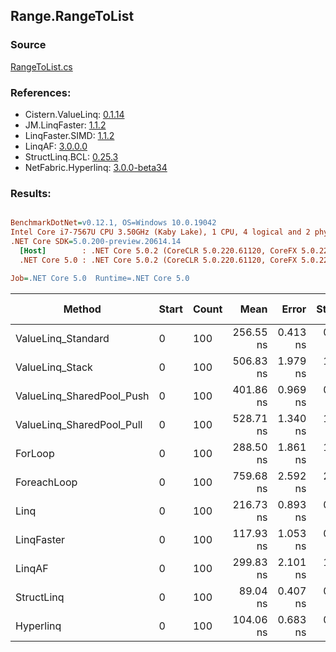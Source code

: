 ﻿## Range.RangeToList

### Source
[RangeToList.cs](../LinqBenchmarks/Range/RangeToList.cs)

### References:
- Cistern.ValueLinq: [0.1.14](https://www.nuget.org/packages/Cistern.ValueLinq/0.1.14)
- JM.LinqFaster: [1.1.2](https://www.nuget.org/packages/JM.LinqFaster/1.1.2)
- LinqFaster.SIMD: [1.1.2](https://www.nuget.org/packages/LinqFaster.SIMD/1.0.3)
- LinqAF: [3.0.0.0](https://www.nuget.org/packages/LinqAF/3.0.0.0)
- StructLinq.BCL: [0.25.3](https://www.nuget.org/packages/StructLinq.BCL/0.25.3)
- NetFabric.Hyperlinq: [3.0.0-beta34](https://www.nuget.org/packages/NetFabric.Hyperlinq/3.0.0-beta34)

### Results:
``` ini

BenchmarkDotNet=v0.12.1, OS=Windows 10.0.19042
Intel Core i7-7567U CPU 3.50GHz (Kaby Lake), 1 CPU, 4 logical and 2 physical cores
.NET Core SDK=5.0.200-preview.20614.14
  [Host]        : .NET Core 5.0.2 (CoreCLR 5.0.220.61120, CoreFX 5.0.220.61120), X64 RyuJIT
  .NET Core 5.0 : .NET Core 5.0.2 (CoreCLR 5.0.220.61120, CoreFX 5.0.220.61120), X64 RyuJIT

Job=.NET Core 5.0  Runtime=.NET Core 5.0  

```
|                    Method | Start | Count |      Mean |    Error |   StdDev | Ratio |  Gen 0 | Gen 1 | Gen 2 | Allocated |
|-------------------------- |------ |------ |----------:|---------:|---------:|------:|-------:|------:|------:|----------:|
|        ValueLinq_Standard |     0 |   100 | 256.55 ns | 0.413 ns | 0.345 ns |  0.89 | 0.2179 |     - |     - |     456 B |
|           ValueLinq_Stack |     0 |   100 | 506.83 ns | 1.979 ns | 1.851 ns |  1.76 | 0.3319 |     - |     - |     696 B |
| ValueLinq_SharedPool_Push |     0 |   100 | 401.86 ns | 0.969 ns | 0.810 ns |  1.39 | 0.2179 |     - |     - |     456 B |
| ValueLinq_SharedPool_Pull |     0 |   100 | 528.71 ns | 1.340 ns | 1.187 ns |  1.83 | 0.2174 |     - |     - |     456 B |
|                   ForLoop |     0 |   100 | 288.50 ns | 1.861 ns | 1.741 ns |  1.00 | 0.5660 |     - |     - |    1184 B |
|               ForeachLoop |     0 |   100 | 759.68 ns | 2.592 ns | 2.298 ns |  2.63 | 0.5922 |     - |     - |    1240 B |
|                      Linq |     0 |   100 | 216.73 ns | 0.893 ns | 0.791 ns |  0.75 | 0.2370 |     - |     - |     496 B |
|                LinqFaster |     0 |   100 | 117.93 ns | 1.053 ns | 0.933 ns |  0.41 | 0.4206 |     - |     - |     880 B |
|                    LinqAF |     0 |   100 | 299.83 ns | 2.101 ns | 1.862 ns |  1.04 | 0.2179 |     - |     - |     456 B |
|                StructLinq |     0 |   100 |  89.04 ns | 0.407 ns | 0.361 ns |  0.31 | 0.2180 |     - |     - |     456 B |
|                 Hyperlinq |     0 |   100 | 104.06 ns | 0.683 ns | 0.639 ns |  0.36 | 0.2333 |     - |     - |     488 B |
